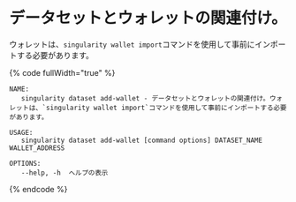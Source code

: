 # データセットとウォレットの関連付け。
ウォレットは、`singularity wallet import`コマンドを使用して事前にインポートする必要があります。

{% code fullWidth="true" %}
```
NAME:
   singularity dataset add-wallet - データセットとウォレットの関連付け。ウォレットは、`singularity wallet import`コマンドを使用して事前にインポートする必要があります。

USAGE:
   singularity dataset add-wallet [command options] DATASET_NAME WALLET_ADDRESS

OPTIONS:
   --help, -h  ヘルプの表示
```
{% endcode %}